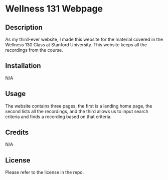 # Wellness 131 Webpage

## Description

As my third-ever website, I made this website for the material covered in the Wellness 130 Class at Stanford 
University. This website keeps all the recordings from the course.

## Installation

N/A

## Usage

The website contains three pages, the first is a landing home page, the second lists all the recordings, and 
the third allows us to input search criteria and finds a recording based on that criteria. 

## Credits

N/A

## License

Please refer to the license in the repo.
